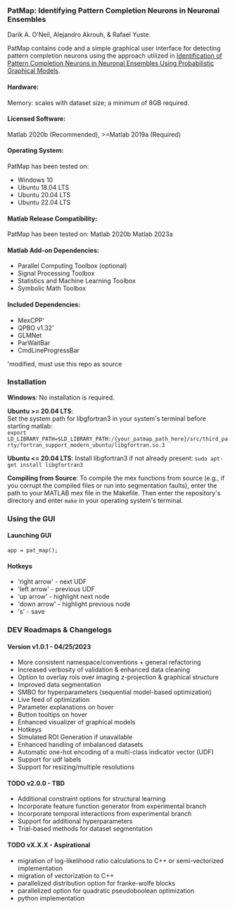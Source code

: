 ### PatMap: Identifying Pattern Completion Neurons in Neuronal Ensembles
Darik A. O'Neil, Alejandro Akrouh, & Rafael Yuste.

PatMap contains code and a simple graphical user interface for detecting pattern completion neurons using the approach utilized in [Identification of Pattern Completion Neurons in Neuronal Ensembles Using Probabilistic Graphical Models](https://www.jneurosci.org/content/41/41/8577).

#### Hardware:
Memory: scales with dataset size; a minimum of 8GB required. 

#### Licensed Software:
Matlab 2020b (Recommended), >=Matlab 2019a (Required)

#### Operating System:     
PatMap has been tested on:
* Windows 10 
* Ubuntu 18.04 LTS
* Ubuntu 20.04 LTS
* Ubuntu 22.04 LTS

#### Matlab Release Compatibility:     
PatMap has been tested on:
Matlab 2020b
Matlab 2023a

#### Matlab Add-on Dependencies:
* Parallel Computing Toolbox (optional)
* Signal Processing Toolbox
* Statistics and Machine Learning Toolbox
* Symbolic Math Toolbox

#### Included Dependencies:
* MexCPP'
* QPBO v1.32'
* GLMNet
* ParWaitBar
* CmdLineProgressBar

'modified, must use this repo as source

### **Installation**
**Windows**: No installation is required.      

**Ubuntu >= 20.04 LTS**:      
Set the system path for libgfortran3 in your system's terminal before starting matlab:      
`export LD_LIBRARY_PATH=$LD_LIBRARY_PATH:/{your_patmap_path_here}/src/third_party/fortran_support_modern_ubuntu/libgfortran.so.3`

**Ubuntu <= 20.04 LTS**:
Install libgfortran3 if not already present:
`sudo apt-get install libgfortran3`

**Compiling from Source**: To compile the mex functions from source (e.g., if you corrupt the compiled files or run into segmentation faults), enter the path to your MATLAB mex file in the Makefile. Then enter the repository's directory and enter `make` in your operating system's terminal.


### Using the GUI     
#### Launching GUI
```app = pat_map();```

#### Hotkeys
* 'right arrow' - next UDF
* 'left arrow' - previous UDF
* 'up arrow' - highlight next node
* 'down arrow' - highlight previous node
* 's' - save

### DEV Roadmaps & Changelogs

#### Version v1.0.1 - 04/25/2023
* More consistent namespace/conventions + general refactoring
* Increased verbosity of validation & enhanced data cleaning
* Option to overlay rois over imaging z-projection & graphical structure
* Improved data segmentation
* SMBO for hyperparameters (sequential model-based optimization)
* Live feed of optimization
* Parameter explanations on hover
* Button tooltips on hover
* Enhanced visualizer of graphical models
* Hotkeys
* Simulated ROI Generation if unavailable
* Enhanced handling of imbalanced datasets
* Automatic one-hot encoding of a multi-class indicator vector (UDF)
* Support for udf labels
* Support for resizing/multiple resolutions

#### TODO v2.0.0 - TBD
* Additional constraint options for structural learning
* Incorporate feature function generator from experimental branch
* Incorporate temporal interactions from experimental branch
* Support for additional hyperparameters
* Trial-based methods for dataset segmentation

#### TODO vX.X.X - Aspirational
* migration of log-likelihood ratio calculations to C++ or semi-vectorized implementation
* migration of vectorization to C++
* parallelized distribution option for franke-wolfe blocks
* parallelized option for quadratic pseudoboolean optimization
* python implementation
